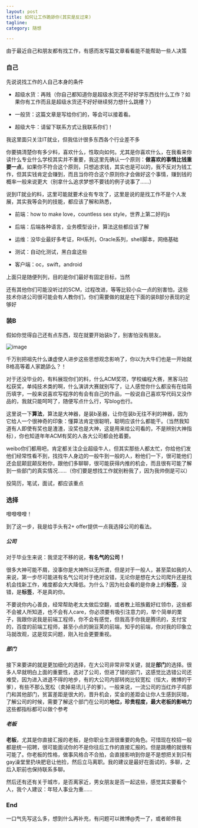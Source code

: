 ```yaml
---
layout: post
title: 如何让工作跪舔你(其实是反过来)
tagline: 
category: 随想

---
```


由于最近自己和朋友都有找工作，有感而发写篇文章看看能不能帮助一些人决策

### 自己

先说说找工作的人自己本身的条件

- 超级水货：再贱（你自己都知道你是超级水货还不好好学东西找什么工作？如果你有工作而且是超级水货还不好好继续努力想什么跳槽？）

- 一般货：这篇文章是写给你们的，等会可以接着看。

- 超级大牛：请留下联系方式让我联系你们！

我这里面只关注IT就业，但我估计很多东西各个行业差不多

你要搞清楚你有多少料，喜欢什么，性取向如何。尤其是你喜欢什么，在我看来你读什么专业什么学校其实并不重要，我这里先确认一个原则：**做喜欢的事情比钱重要一点**，如果你不符合这个原则，只想追求钱，其实也是可以的，我不反对为钱工作，但其实钱肯定会赚到，而且当你符合这个原则你才会做好这个事情，赚到钱的概率一般来说更大（别拿什么追求梦想不要钱的例子说事了……）

说到IT就业的料，这里可能就要术业有专攻了，这里是说的是找工作不是个人发展，其实我等会列的技能，都应该了解和熟悉，

- 前端：how to make love，countless sex style，世界上第二好的js

- 后端：后端各种语言，业务模型设计，算法这些都应该了解

- 运维：没毕业最好多考证，RH系列，Oracle系列，shell脚本，网络基础

- 测试：自动化测试，黑白盒这些

- 客户端：oc，swift，android

上面只是随便列列，目的是你们最好有固定目标，当然

还有其他你们可能没听过的SCM，过程改进，等等比较小众一点的别害怕，这些技术你进公司很可能会有人教你们，你们需要做的就是在下面的装B部分表现的足够好

### 装B

假如你觉得自己还有点东西，现在就要开始装b了，别害怕没有朋友。

![image](http://static.acfun.com/dotnet/artemis/u/cms/www/201403/17065810q2m8.jpg)

千万别把祖先什么谦虚使人进步这些思想观念影响了，你以为大牛们也是一开始就B格高等着人家跪舔么？！

对于还没毕业的，有料展现你们的料，什么ACM奖项，学校编程大赛，黑客马拉松获奖，单纯技术类的啊，什么演讲大赛就别写了，让人感觉你什么都没有在给简历填字，一般来说喜欢写程序的有会有自己的作品，一般说自己喜欢写代码又没作品的，我就只能呵呵了，随便写点什么行，写blog也行。

这里说一下**算法**，算法是大神器，是装b圣器，让你在装b无往不利的神器，因为它给人一个很神奇的印象：懂算法肯定很聪明，聪明应该什么都能干。（当然我知道有人即使有奖也是渣渣，没奖也是大神，这是用来给公司看的，不是辨别大神指标），你也知道年年ACM有奖的人各大公司都会抢着要。

weibo你们都用吧，肯定都关注企业超级牛人，但其实那些人都太忙，你给他们发他们经常性看不到，找找牛人身边的一般牛到一般的人，粉他们一下，很可能他们还会屁颠屁颠反粉你，跟他们多聊聊，很可能获得内推的机会，而且很有可能了解到一些部门的真实情况……（你们要是想找工作就别粉我了，因为我帅倒是可以）

投简历，笔试，面试，都应该重点


### 选择

噔噔噔噔！

到了这一步，我是给手头有2+ offer提供一点我选择公司的看法。

##### 公司

对于毕业生来说：我坚定不移的说，**有名气的公司！**

很多大神可能不屑，没事你是大神所以无所谓，但是对于一般人，甚至菜如我的人来说，第一步尽可能进有名气公司对于绝对没错，无论你是想在大公司爬升还是找机会找新工作，难度都会大大降低。为什么？因为社会看的是你身上的**标签**，没错，是**标签**，不是真的你。

不要说你内心善良，经常帮助老太太做后空翻，或者教上班族戴好红领巾，这些都不会被人所知道，也不会有人care，你必须要有吸引注意力的，举个简单的栗子，我跟你说我是前端工程师，你不会有感觉，但我高手你我是腾讯的，支付宝的，百度的前端工程师，甚至小点的豌豆荚的前端，知乎的前端，你对我的印象立马就改观，这是现实问题，刚入社会更要重视。

##### 部门

接下来要讲的就是更加细化的选择，在大公司非常非常关键，就是**部门**的选择。很多人早就明白上面的重要性，选对了公司，但进了错的部门，这感觉比选错公司还难受，因为进入进退不得的地步，有的大公司内部转岗比较宽松（恒大，微博的干爹），有些不那么宽松（卖掉易讯儿子的爹）。一般来说，一流公司的当红炸子鸡部门和其他部门，贫富差距是很大的，晋升机会，奖金的差距会让你人生感到灰暗，了解公司的时候，需要了解这个部门在公司的**地位，珍贵程度，最大老板的影响力**这些都指标都可以做个参考

##### 老板

**老板**，尤其是你直接汇报的老板，是你职业生涯很重要的角色。可惜现在校招一般都是统一招聘，很可能面试你的不是你往后工作的直接汇报的。但是跳槽的就很有可能了。你老板的性格，做事风格合不合拍，会直接影响到你是不是想把关到只有gay澡堂里扔块肥皂让他捡，然后立马离职。我的建议是最好在面试的，多聊，之后入职前也保持联系多聊。

然后还有还有关于城市，是否离家近，男女朋友是否一起这些，感觉其实要看个人，我个人建议：年轻人事业为重……

### End

一口气先写这么多，想到什么再补充，有问题可以微博@秃一了，或者邮件我

